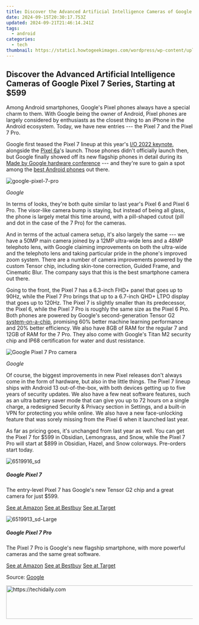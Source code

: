 ```yaml
---
title: Discover the Advanced Artificial Intelligence Cameras of Google Pixel 7 Series, Starting at $599
date: 2024-09-15T20:30:17.753Z
updated: 2024-09-21T21:46:14.241Z
tags:
  - android
categories:
  - tech
thumbnail: https://static1.howtogeekimages.com/wordpress/wp-content/uploads/2022/10/Google-Pixel-7-Hero.jpg
---
```


## Discover the Advanced Artificial Intelligence Cameras of Google Pixel 7 Series, Starting at $599

Among Android smartphones, Google's Pixel phones always have a special charm to them. With Google being the owner of Android, Pixel phones are largely considered by enthusiasts as the closest thing to an iPhone in the Android ecosystem. Today, we have new entries --- the Pixel 7 and the Pixel 7 Pro.

 Google first teased the Pixel 7 lineup at this year's [I/O 2022 keynote](https://iphone-transfer.techidaily.com/in-2024-5-ways-to-transfer-music-from-apple-iphone-6-plus-to-android-drfone-by-drfone-transfer-from-ios/), alongside the [Pixel 6a](https://win-howtos.techidaily.com/troubleshooting-your-surface-pen-on-pro-4-effective-steps-to-get-it-running-again/)'s launch. Those phones didn't officially launch then, but Google finally showed off its new flagship phones in detail during its [Made by Google hardware conference](https://screen-recording.techidaily.com/in-2024-webcam-advancements-revolutionizing-video-capture-at-home/) \--- and they're sure to gain a spot among the [best Android phones](https://twitter-videos.techidaily.com/hot-takes-highlight-twitters-trending-topics-for-2024/) out there.

![google-pixel-7-pro](https://static1.howtogeekimages.com/wordpress/wp-content/uploads/2022/10/screenshot-10-06-2022-102308.jpg) 

_Google_

 In terms of looks, they're both quite similar to last year's Pixel 6 and Pixel 6 Pro. The visor-like camera bump is staying, but instead of being all glass, the phone is largely metal this time around, with a pill-shaped cutout (pill and dot in the case of the 7 Pro) for the cameras.

 And in terms of the actual camera setup, it's also largely the same --- we have a 50MP main camera joined by a 12MP ultra-wide lens and a 48MP telephoto lens, with Google claiming improvements on both the ultra-wide and the telephoto lens and taking particular pride in the phone's improved zoom system. There are a number of camera improvements powered by the custom Tensor chip, including skin-tone correction, Guided Frame, and Cinematic Blur. The company says that this is the best smartphone camera out there.

 Going to the front, the Pixel 7 has a 6.3-inch FHD+ panel that goes up to 90Hz, while the Pixel 7 Pro brings that up to a 6.7-inch QHD+ LTPO display that goes up to 120Hz. The Pixel 7 is slightly smaller than its predecessor, the Pixel 6, while the Pixel 7 Pro is roughly the same size as the Pixel 6 Pro. Both phones are powered by Google's second-generation Tensor G2 [system-on-a-chip](https://screen-activity-recording.techidaily.com/new-discovering-win11s-finest-screen-grabbers-for-2024/), promising 60% better machine learning performance and 20% better efficiency. We also have 8GB of RAM for the regular 7 and 12GB of RAM for the 7 Pro. They also come with Google's Titan M2 security chip and IP68 certification for water and dust resistance.

![Google Pixel 7 Pro camera](https://static1.howtogeekimages.com/wordpress/wp-content/uploads/2022/10/screenshot-10-06-2022-104139.jpg) 

_Google_

 Of course, the biggest improvements in new Pixel releases don't always come in the form of hardware, but also in the little things. The Pixel 7 lineup ships with Android 13 out-of-the-box, with both devices getting up to five years of security updates. We also have a few neat software features, such as an ultra battery saver mode that can give you up to 72 hours on a single charge, a redesigned Security & Privacy section in Settings, and a built-in VPN for protecting you while online. We also have a new face-unlocking feature that was sorely missing from the Pixel 6 when it launched last year.

 As far as pricing goes, it's unchanged from last year as well. You can get the Pixel 7 for $599 in Obsidian, Lemongrass, and Snow, while the Pixel 7 Pro will start at $899 in Obsidian, Hazel, and Snow colorways. Pre-orders start today.

![6519916_sd](https://static1.howtogeekimages.com/wordpress/wp-content/uploads/2023/06/6519916_sd.jpg) 

#####  Google Pixel 7

The entry-level Pixel 7 has Google's new Tensor G2 chip and a great camera for just $599.

[See at Amazon](https://www.amazon.com/Google-Pixel-7-5G-Android-Phone/dp/B0BFCNVPYH) [See at Bestbuy](https://shop-links.co/link/?exclusive=1&publisher_slug=itechdaily19598&url=https%3A%2F%2Fwww.bestbuy.com%2Fsite%2Fgoogle__pixel_7_128g%2F6519950.p%3FskuId%3D6519950%2522target%253D%2522_blank) [See at Target](https://shop-links.co/link/?exclusive=1&publisher_slug=itechdaily19598&url=https%3A%2F%2Fwww.target.com%2Fp%2Fgoogle%255Fpixel%255F7%255F5g%255Fun%2F-%2FA-86947605) 

![6519913_sd-Large](https://static1.howtogeekimages.com/wordpress/wp-content/uploads/2023/06/6519913_sd-large.jpeg) 

#####  Google Pixel 7 Pro

The Pixel 7 Pro is Google's new flagship smartphone, with more powerful cameras and the same great software.

[See at Amazon](https://www.amazon.com/Google-Pixel-Pro-Smartphone-Telephoto/dp/B0BFCL4P7F) [See at Bestbuy](https://shop-links.co/link/?exclusive=1&publisher_slug=itechdaily19598&url=https%3A%2F%2Fwww.bestbuy.com%2Fsite%2Fgoogle__pixel_7_pro_%2F6519940.p%3FskuId%3D6519940%2522target%253D%2522_blank) [See at Target](https://shop-links.co/link/?exclusive=1&publisher_slug=itechdaily19598&url=https%3A%2F%2Fwww.target.com%2Fp%2Fgoogle%255Fpixel%255F7%255Fpro%255F5%2F-%2FA-87361067) 

 Source: [Google](https://blog.google/products/pixel/made-by-google-2022/)

<ins class="adsbygoogle"
     style="display:block"
     data-ad-format="autorelaxed"
     data-ad-client="ca-pub-7571918770474297"
     data-ad-slot="1223367746"></ins>

<ins class="adsbygoogle"
     style="display:block"
     data-ad-client="ca-pub-7571918770474297"
     data-ad-slot="8358498916"
     data-ad-format="auto"
     data-full-width-responsive="true"></ins>



<!-- affiliate ads begin -->
<a href="https://wigfever.sjv.io/c/5597632/2014859/22899" target="_top" id="2014859">
  <img src="//a.impactradius-go.com/display-ad/22899-2014859" border="0" alt="https://techidaily.com" width="728" height="90"/>
</a>
<img height="0" width="0" src="https://wigfever.sjv.io/i/5597632/2014859/22899" style="position:absolute;visibility:hidden;" border="0" />
<!-- affiliate ads end -->

